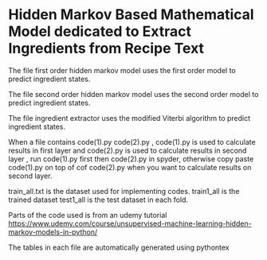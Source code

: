 # Hidden Markov Based Mathematical Model dedicated to Extract Ingredients from Recipe Text

The file first order hidden markov model uses the first order model to predict ingredient states.

The file second order hidden markov model uses the second order model to predict ingredient states.

The file ingredient extractor uses the modified Viterbi algorithm to predict ingredient states.

When a file contains code(1).py code(2).py , code(1).py is used to calculate results in first layer and code(2).py is used to calculate results in second layer , run code(1).py first then code(2).py in spyder, otherwise copy paste code(1).py on top of cof code(2).py when you want to calculate results on second layer.

train_all.txt is the dataset used for implementing codes. train1_all is the trained dataset test1_all is the test dataset in each fold.

Parts of the code used is from an udemy tutorial https://www.udemy.com/course/unsupervised-machine-learning-hidden-markov-models-in-python/

The tables in each file are automatically generated using pythontex
